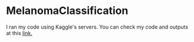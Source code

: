# MelanomaClassification

I ran my code using Kaggle's servers. You can check my code and outputs at this <a href="https://www.kaggle.com/garrettwilliams90/code">link.</a>

